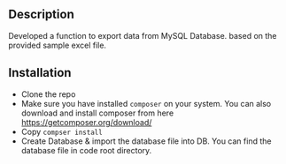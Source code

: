 ## Description

Developed a function to export data from MySQL Database. based on the provided sample excel file.

## Installation
* Clone the repo
* Make sure you have installed `composer` on your system. You can also download and install composer from here https://getcomposer.org/download/
* Copy `compser install`
* Create Database & import the database file into DB. You can find the database file in code root directory.